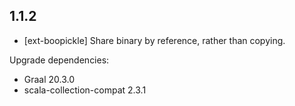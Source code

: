 ## 1.1.2

* [ext-boopickle] Share binary by reference, rather than copying.

Upgrade dependencies:

* Graal 20.3.0
* scala-collection-compat 2.3.1
